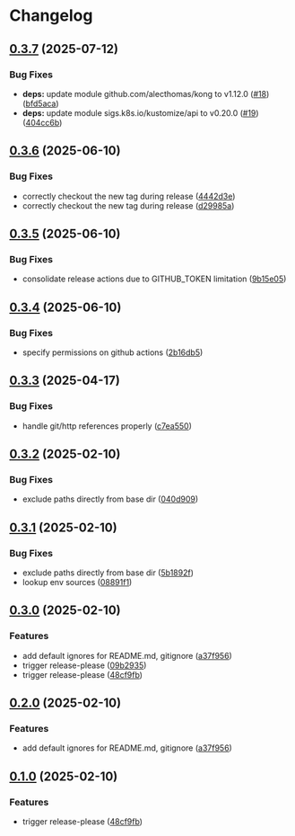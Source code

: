 # Changelog

## [0.3.7](https://github.com/groq/kustomize-lint/compare/v0.3.6...v0.3.7) (2025-07-12)


### Bug Fixes

* **deps:** update module github.com/alecthomas/kong to v1.12.0 ([#18](https://github.com/groq/kustomize-lint/issues/18)) ([bfd5aca](https://github.com/groq/kustomize-lint/commit/bfd5acaef614579904d673e329139223dd657d4d))
* **deps:** update module sigs.k8s.io/kustomize/api to v0.20.0 ([#19](https://github.com/groq/kustomize-lint/issues/19)) ([404cc6b](https://github.com/groq/kustomize-lint/commit/404cc6b030010e8d69b3d1eba8b8bf566d0a980f))

## [0.3.6](https://github.com/groq/kustomize-lint/compare/v0.3.5...v0.3.6) (2025-06-10)


### Bug Fixes

* correctly checkout the new tag during release ([4442d3e](https://github.com/groq/kustomize-lint/commit/4442d3e8e410ee2dd88e24a3483bf8e68d7eb2d4))
* correctly checkout the new tag during release ([d29985a](https://github.com/groq/kustomize-lint/commit/d29985a338acbde1695319ba6895d8bdfc512401))

## [0.3.5](https://github.com/groq/kustomize-lint/compare/v0.3.4...v0.3.5) (2025-06-10)


### Bug Fixes

* consolidate release actions due to GITHUB_TOKEN limitation ([9b15e05](https://github.com/groq/kustomize-lint/commit/9b15e055e4b451891a722ad90d58f7d06604863e))

## [0.3.4](https://github.com/groq/kustomize-lint/compare/v0.3.3...v0.3.4) (2025-06-10)


### Bug Fixes

* specify permissions on github actions ([2b16db5](https://github.com/groq/kustomize-lint/commit/2b16db5f707ffe3a5634912090a8343c033b6ec2))

## [0.3.3](https://github.com/groq/kustomize-lint/compare/v0.3.2...v0.3.3) (2025-04-17)


### Bug Fixes

* handle git/http references properly ([c7ea550](https://github.com/groq/kustomize-lint/commit/c7ea5503a1610d67ccd53d715b0994f1dab27cf6))

## [0.3.2](https://github.com/groq/kustomize-lint/compare/v0.3.1...v0.3.2) (2025-02-10)


### Bug Fixes

* exclude paths directly from base dir ([040d909](https://github.com/groq/kustomize-lint/commit/040d90904c70ce08366c04584b9e97f26bd3ba2b))

## [0.3.1](https://github.com/groq/kustomize-lint/compare/v0.3.0...v0.3.1) (2025-02-10)


### Bug Fixes

* exclude paths directly from base dir ([5b1892f](https://github.com/groq/kustomize-lint/commit/5b1892f2c4ece5d5d70804916665b038af7eb94b))
* lookup env sources ([08891f1](https://github.com/groq/kustomize-lint/commit/08891f1a4825ae62bd111cbc68401dedf6e613a3))

## [0.3.0](https://github.com/groq/kustomize-lint/compare/v0.2.0...v0.3.0) (2025-02-10)


### Features

* add default ignores for README.md, gitignore ([a37f956](https://github.com/groq/kustomize-lint/commit/a37f956c4c963e1887b06e5e3fee3062251178b9))
* trigger release-please ([09b2935](https://github.com/groq/kustomize-lint/commit/09b29350930270d93ce4feb574f949e16c8404eb))
* trigger release-please ([48cf9fb](https://github.com/groq/kustomize-lint/commit/48cf9fbc1411d36c9ccea12419288763c03c7751))

## [0.2.0](https://github.com/groq/kustomize-lint/compare/v0.1.0...v0.2.0) (2025-02-10)


### Features

* add default ignores for README.md, gitignore ([a37f956](https://github.com/groq/kustomize-lint/commit/a37f956c4c963e1887b06e5e3fee3062251178b9))

## [0.1.0](https://github.com/groq/kustomize-lint/compare/v0.0.1...v0.1.0) (2025-02-10)


### Features

* trigger release-please ([48cf9fb](https://github.com/groq/kustomize-lint/commit/48cf9fbc1411d36c9ccea12419288763c03c7751))
